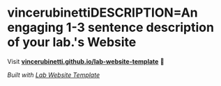 
# vincerubinettiDESCRIPTION=An engaging 1-3 sentence description of your lab.'s Website

Visit **[vincerubinetti.github.io/lab-website-template](https://vincerubinetti.github.io/lab-website-template)** 🚀

_Built with [Lab Website Template](https://greene-lab.gitbook.io/lab-website-template-docs)_
